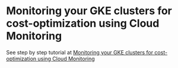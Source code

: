 # Monitoring your GKE clusters for cost-optimization using Cloud Monitoring

See step by step tutorial at [Monitoring your GKE clusters for cost-optimization using Cloud Monitoring](https://cloud.google.com/architecture/monitoring-gke-clusters-for-cost-optimization-using-cloud-monitoring)
